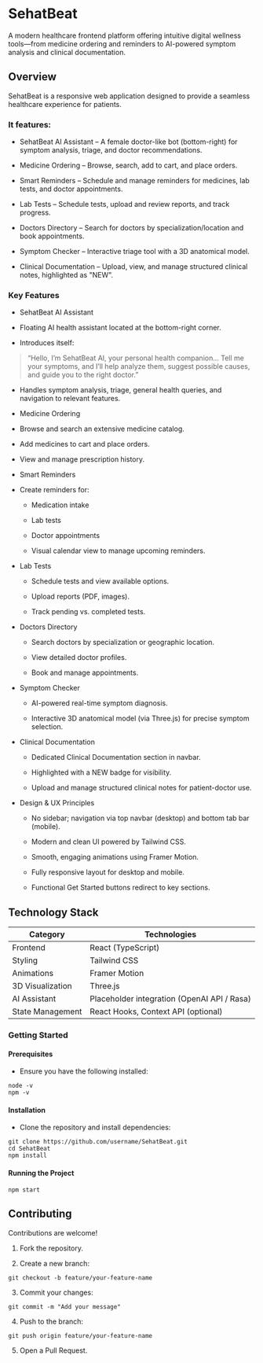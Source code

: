 # SehatBeat

A modern healthcare frontend platform offering intuitive digital wellness tools—from medicine ordering and reminders to AI-powered symptom analysis and clinical documentation.

## Overview

SehatBeat is a responsive web application designed to provide a seamless healthcare experience for patients.

### It features:

+ SehatBeat AI Assistant – A female doctor-like bot (bottom-right) for symptom analysis, triage, and doctor recommendations.

+ Medicine Ordering – Browse, search, add to cart, and place orders.

+ Smart Reminders – Schedule and manage reminders for medicines, lab tests, and doctor appointments.

+ Lab Tests – Schedule tests, upload and review reports, and track progress.

+ Doctors Directory – Search for doctors by specialization/location and book appointments.

+ Symptom Checker – Interactive triage tool with a 3D anatomical model.

+ Clinical Documentation – Upload, view, and manage structured clinical notes, highlighted as "NEW".

### Key Features

+ SehatBeat AI Assistant

+ Floating AI health assistant located at the bottom-right corner.

+ Introduces itself:

> “Hello, I’m SehatBeat AI, your personal health companion… Tell me your symptoms, and I’ll help analyze them, suggest possible causes, and guide you to the right doctor.”

+ Handles symptom analysis, triage, general health queries, and navigation to relevant features.

+ Medicine Ordering

+ Browse and search an extensive medicine catalog.

+ Add medicines to cart and place orders.

+ View and manage prescription history.

+ Smart Reminders

+ Create reminders for:

  - Medication intake

  - Lab tests

  - Doctor appointments

  - Visual calendar view to manage upcoming reminders.

+ Lab Tests

  - Schedule tests and view available options.

  - Upload reports (PDF, images).

  - Track pending vs. completed tests.

+ Doctors Directory

  - Search doctors by specialization or geographic location.

  - View detailed doctor profiles.

  - Book and manage appointments.

+ Symptom Checker

  - AI-powered real-time symptom diagnosis.

  - Interactive 3D anatomical model (via Three.js) for precise symptom selection.

+ Clinical Documentation

  - Dedicated Clinical Documentation section in navbar.

  - Highlighted with a NEW badge for visibility.

  - Upload and manage structured clinical notes for patient-doctor use.

+ Design & UX Principles

  - No sidebar; navigation via top navbar (desktop) and bottom tab bar (mobile).

  - Modern and clean UI powered by Tailwind CSS.

  - Smooth, engaging animations using Framer Motion.

  - Fully responsive layout for desktop and mobile.

  - Functional Get Started buttons redirect to key sections.

## Technology Stack

| Category         | Technologies                                |
| ---------------- | ------------------------------------------- |
| Frontend         | React (TypeScript)                          |
| Styling          | Tailwind CSS                                |
| Animations       | Framer Motion                               |
| 3D Visualization | Three.js                                    |
| AI Assistant     | Placeholder integration (OpenAI API / Rasa) |
| State Management | React Hooks, Context API (optional)         |

### Getting Started

#### Prerequisites

+ Ensure you have the following installed:

```
node -v
npm -v
```

#### Installation

+ Clone the repository and install dependencies:

```
git clone https://github.com/username/SehatBeat.git
cd SehatBeat
npm install
```

#### Running the Project

```
npm start
```

## Contributing

Contributions are welcome!

1. Fork the repository.

2. Create a new branch:

```
git checkout -b feature/your-feature-name
```

3. Commit your changes:
```
git commit -m "Add your message"
```
4. Push to the branch:
```
git push origin feature/your-feature-name
```

5. Open a Pull Request.